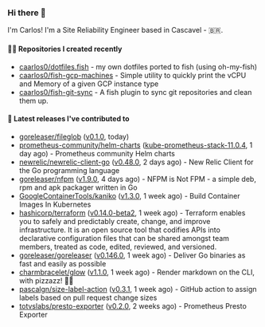 ### Hi there 👋

I'm Carlos! I'm a Site Reliability Engineer based in Cascavel - 🇧🇷.

#### 👨‍💻 Repositories I created recently

- [caarlos0/dotfiles.fish](https://github.com/caarlos0/dotfiles.fish) - my own dotfiles ported to fish (using oh-my-fish)
- [caarlos0/fish-gcp-machines](https://github.com/caarlos0/fish-gcp-machines) - Simple utility to quickly print the vCPU and Memory of a given GCP instance type
- [caarlos0/fish-git-sync](https://github.com/caarlos0/fish-git-sync) - A fish plugin to sync git repositories and clean them up.

#### 🚀 Latest releases I've contributed to

- [goreleaser/fileglob](https://github.com/goreleaser/fileglob) ([v0.1.0](https://github.com/goreleaser/fileglob/releases/tag/v0.1.0), today)
- [prometheus-community/helm-charts](https://github.com/prometheus-community/helm-charts) ([kube-prometheus-stack-11.0.4](https://github.com/prometheus-community/helm-charts/releases/tag/kube-prometheus-stack-11.0.4), 1 day ago) - Prometheus community Helm charts
- [newrelic/newrelic-client-go](https://github.com/newrelic/newrelic-client-go) ([v0.48.0](https://github.com/newrelic/newrelic-client-go/releases/tag/v0.48.0), 2 days ago) - New Relic Client for the Go programming language
- [goreleaser/nfpm](https://github.com/goreleaser/nfpm) ([v1.9.0](https://github.com/goreleaser/nfpm/releases/tag/v1.9.0), 4 days ago) - NFPM is Not FPM - a simple deb, rpm and apk packager written in Go
- [GoogleContainerTools/kaniko](https://github.com/GoogleContainerTools/kaniko) ([v1.3.0](https://github.com/GoogleContainerTools/kaniko/releases/tag/v1.3.0), 1 week ago) - Build Container Images In Kubernetes
- [hashicorp/terraform](https://github.com/hashicorp/terraform) ([v0.14.0-beta2](https://github.com/hashicorp/terraform/releases/tag/v0.14.0-beta2), 1 week ago) - Terraform enables you to safely and predictably create, change, and improve infrastructure. It is an open source tool that codifies APIs into declarative configuration files that can be shared amongst team members, treated as code, edited, reviewed, and versioned.
- [goreleaser/goreleaser](https://github.com/goreleaser/goreleaser) ([v0.146.0](https://github.com/goreleaser/goreleaser/releases/tag/v0.146.0), 1 week ago) - Deliver Go binaries as fast and easily as possible
- [charmbracelet/glow](https://github.com/charmbracelet/glow) ([v1.1.0](https://github.com/charmbracelet/glow/releases/tag/v1.1.0), 1 week ago) - Render markdown on the CLI, with pizzazz! 💅🏻
- [pascalgn/size-label-action](https://github.com/pascalgn/size-label-action) ([v0.3.1](https://github.com/pascalgn/size-label-action/releases/tag/v0.3.1), 1 week ago) - GitHub action to assign labels based on pull request change sizes
- [totvslabs/presto-exporter](https://github.com/totvslabs/presto-exporter) ([v0.2.0](https://github.com/totvslabs/presto-exporter/releases/tag/v0.2.0), 2 weeks ago) - Prometheus Presto Exporter
